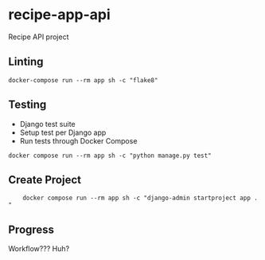 # recipe-app-api
Recipe API project

## Linting

```
docker-compose run --rm app sh -c "flake8"
```

## Testing
- Django test suite
- Setup test per Django app
- Run tests through Docker Compose

```
docker compose run --rm app sh -c "python manage.py test"
```

## Create Project
```
    docker compose run --rm app sh -c "django-admin startproject app . "
```

## Progress
Workflow??? Huh?
